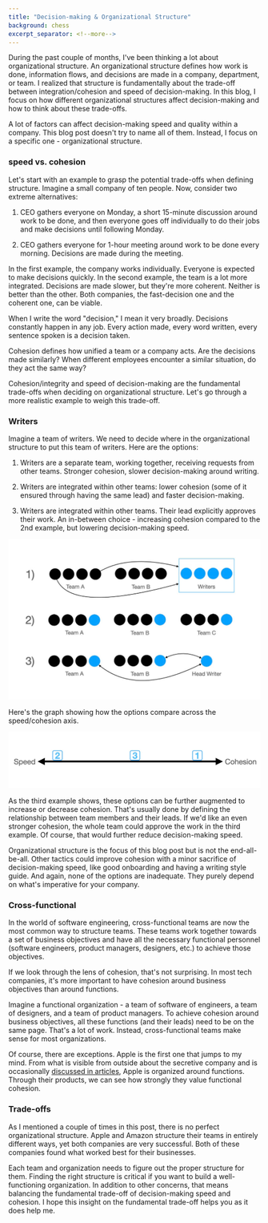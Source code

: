 ```yaml
---
title: "Decision-making & Organizational Structure"
background: chess
excerpt_separator: <!--more-->
---
```


During the past couple of months, I've been thinking a lot about organizational structure. An organizational structure defines how work is done, information flows, and decisions are made in a company, department, or team. I realized that structure is fundamentally about the trade-off between integration/cohesion and speed of decision-making. In this blog, I focus on how different organizational structures affect decision-making and how to think about these trade-offs.

<!--more-->

A lot of factors can affect decision-making speed and quality within a company. This blog post doesn't try to name all of them. Instead, I focus on a specific one - organizational structure.

### speed vs. cohesion

Let's start with an example to grasp the potential trade-offs when defining structure. Imagine a small company of ten people. Now, consider two extreme alternatives:

1) CEO gathers everyone on Monday, a short 15-minute discussion around work to be done, and then everyone goes off individually to do their jobs and make decisions until following Monday.

2) CEO gathers everyone for 1-hour meeting around work to be done every morning. Decisions are made during the meeting.

In the first example, the company works individually. Everyone is expected to make decisions quickly. In the second example, the team is a lot more integrated. Decisions are made slower, but they're more coherent. Neither is better than the other. Both companies, the fast-decision one and the coherent one, can be viable.

When I write the word "decision," I mean it very broadly. Decisions constantly happen in any job. Every action made, every word written, every sentence spoken is a decision taken.

Cohesion defines how unified a team or a company acts. Are the decisions made similarly? When different employees encounter a similar situation, do they act the same way?

Cohesion/integrity and speed of decision-making are the fundamental trade-offs when deciding on organizational structure. Let's go through a more realistic example to weigh this trade-off.

### Writers

Imagine a team of writers. We need to decide where in the organizational structure to put this team of writers. Here are the options:

1) Writers are a separate team, working together, receiving requests from other teams. Stronger cohesion, slower decision-making around writing.

2) Writers are integrated within other teams: lower cohesion (some of it ensured through having the same lead) and faster decision-making.

3) Writers are integrated within other teams. Their lead explicitly approves their work. An in-between choice - increasing cohesion compared to the 2nd example, but lowering decision-making speed.

<div>
  <a href="/assets/images/teams.jpg">
    <img src="/assets/images/teams.jpg" alt="The three options of writer team structure">
  </a>
</div>

Here's the graph showing how the options compare across the speed/cohesion axis.

<div>
  <a href="/assets/images/cohesion.jpg">
    <img src="/assets/images/cohesion.jpg" alt="How the three different options compare cohesion-wise">
  </a>
</div>

As the third example shows, these options can be further augmented to increase or decrease cohesion. That's usually done by defining the relationship between team members and their leads. If we'd like an even stronger cohesion, the whole team could approve the work in the third example. Of course, that would further reduce decision-making speed.

Organizational structure is the focus of this blog post but is not the end-all-be-all. Other tactics could improve cohesion with a minor sacrifice of decision-making speed, like good onboarding and having a writing style guide. And again, none of the options are inadequate. They purely depend on what's imperative for your company.

### Cross-functional

In the world of software engineering, cross-functional teams are now the most common way to structure teams. These teams work together towards a set of business objectives and have all the necessary functional personnel (software engineers, product managers, designers, etc.) to achieve those objectives.

If we look through the lens of cohesion, that's not surprising. In most tech companies, it's more important to have cohesion around business objectives than around functions.

Imagine a functional organization - a team of software of engineers, a team of designers, and a team of product managers. To achieve cohesion around business objectives, all these functions (and their leads) need to be on the same page. That's a lot of work. Instead, cross-functional teams make sense for most organizations.

Of course, there are exceptions. Apple is the first one that jumps to my mind. From what is visible from outside about the secretive company and is occasionally [discussed in articles](//hbr.org/2020/11/how-apple-is-organized-for-innovation), Apple is organized around functions. Through their products, we can see how strongly they value functional cohesion.

### Trade-offs

As I mentioned a couple of times in this post, there is no perfect organizational structure. Apple and Amazon structure their teams in entirely different ways, yet both companies are very successful. Both of these companies found what worked best for their businesses.

Each team and organization needs to figure out the proper structure for them. Finding the right structure is critical if you want to build a well-functioning organization. In addition to other concerns, that means balancing the fundamental trade-off of decision-making speed and cohesion. I hope this insight on the fundamental trade-off helps you as it does help me.
